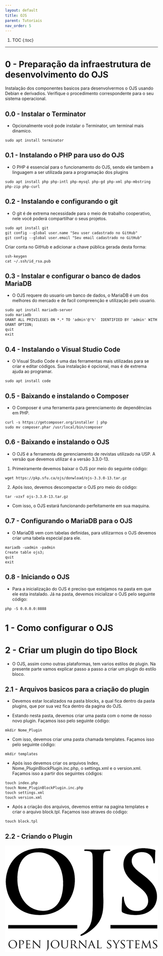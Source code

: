 ```yaml
---
layout: default
title: OJS
parent: Tutoriais
nav_order: 5
---
```

1. TOC
{:toc}
---



# 0 - Preparação da infraestrutura de desenvolvimento do OJS

Instalação dos componentes basicos para desenvolvermos o OJS usando Debian e derivadios. Verifique o procedimento correspondente para o seu sistema operacional.

## 0.0 - Instalar o Terminator

- Opcionalmente você pode instalar o Terminator, um terminal mais dinamico. 

```
sudo apt install terminator
```

## 0.1 - Instalando o PHP para uso do OJS

- O PHP é essencial para o funcionamento do OJS, sendo ele tambem a linguagem a ser utilizada para a programação dos plugins

```
sudo apt install php php-intl php-mysql php-gd php-xml php-mbstring php-zip php-curl
```

## 0.2 - Instalando e configurando o git

- O git é de extrema necessidade para o meio de trabalho cooperativo, nele você poderá compartilhar o seus projetos.

```
sudo apt install git
git config --global user.name "Seu user cadastrado no GitHub"
git config --global user.email "Seu email cadastrado no GitHub"
```
Criar conta no GitHub e adicionar a chave pública gerada desta forma:

```
ssh-keygen
cat ~/.ssh/id_rsa.pub
```

## 0.3 - Instalar e configurar o banco de dados MariaDB

- O OJS requere do usuario um banco de dados, o MariaDB é um dos melhores do mercado e de facil compreenção e utilização pelo usuario.

```
sudo apt install mariadb-server
sudo mariadb
GRANT ALL PRIVILEGES ON *.* TO 'admin'@'%'  IDENTIFIED BY 'admin' WITH GRANT OPTION;
quit
exit
```

## 0.4 - Instalando o Visual Studio Code

- O Visual Studio Code é uma das ferramentas mais utilizadas para se criar e editar códigos. Sua instalação é opcional, mas é de extrema ajuda ao programar.

```
sudo apt install code
```

## 0.5 - Baixando e instalando o Composer

- O Composer é uma ferramenta para gerenciamento de dependências em PHP. 

```
curl -s https://getcomposer.org/installer | php
sudo mv composer.phar /usr/local/bin/composer
```

## 0.6 - Baixando e instalando o OJS

- O OJS é a ferramenta de gerenciamento de revistas utilizado na USP. A versão que devemos utilizar é a versão 3.3.0-13.

1. Primeiramente devemos baixar o OJS por meio do seguinte código: 

```
wget https://pkp.sfu.ca/ojs/donwload/ojs-3.3.0-13.tar.gz
```

2. Após isso, devemos descompactar o OJS pro meio do código:

```
tar -vzxf ojs-3.3.0-13.tar.gz
```

- Com isso, o OJS estará funcionando perfeitamente em sua maquina.

## 0.7 - Configurando o MariaDB para o OJS

- O MariaDB vem com tabelas definidas, para utilizarmos o OJS devemos criar uma tabela especial para ele.

```
mariadb -uadmin -padmin
Create table ojs3;
quit
exit
```

## 0.8 - Iniciando o OJS

- Para a inicialização do OJS é preciso que estejamos na pasta em que ele esta instalado. Já na pasta, devemos inicializar o OJS pelo seguinte código:

```
php -S 0.0.0.0:8888
```

# 1 - Como configurar o OJS

# 2 - Criar um plugin do tipo Block

- O OJS, assim como outras plataformas, tem varios estilos de plugin. Na presente parte vamos explicar passo a passo a criar um plugin do estilo bloco.

## 2.1 - Arquivos basicos para a criação do plugin

- Devemos estar localizados na pasta blocks, a qual fica dentro da pasta plugins, que por sua vez fica dentro da pagina do OJS.

- Estando nesta pasta, devemos criar uma pasta com o nome de nosso novo plugin. Façamos isso pelo seguinte código:

```
mkdir Nome_Plugin
```

- Com isso, devemos criar uma pasta chamada templates. Façamos isso pelo seguinte código:

```
mkdir templates
```

- Após isso devemos criar os arquivos Index, Nome_PluginBlockPlugin.inc.php, o settings.xml e o version.xml. Façamos isso a partir dos seguintes códigos:

```
touch index.php
touch Nome_PluginBlockPlugin.inc.php
touch settings.xml
touch version.xml
```

- Após a criação dos arquivos, devemos entrar na pagina templates e criar o arquivo block.tpl. Façamos isso atraves do código:

```
touch block.tpl
```

## 2.2 - Criando o Plugin


![Logo do OJS](/assets/images/ojs.png)